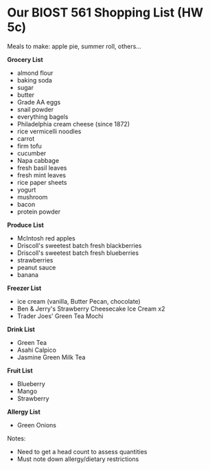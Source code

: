 # Our BIOST 561 Shopping List (HW 5c)

Meals to make: apple pie, summer roll, others...

**Grocery List**
- almond flour
- baking soda
- sugar
- butter
- Grade AA eggs
- snail powder
- everything bagels
- Philadelphia cream cheese (since 1872)
- rice vermicelli noodles
- carrot
- firm tofu
- cucumber
- Napa cabbage
- fresh basil leaves
- fresh mint leaves
- rice paper sheets
- yogurt
- mushroom
- bacon
- protein powder


**Produce List**
- McIntosh red apples
- Driscoll's sweetest batch fresh blackberries
- Driscoll's sweetest batch fresh blueberries
- strawberries
- peanut sauce
- banana

**Freezer List**
- ice cream (vanilla, Butter Pecan, chocolate)
- Ben & Jerry's Strawberry Cheesecake Ice Cream x2
- Trader Joes' Green Tea Mochi

**Drink List**
- Green Tea
- Asahi Calpico
- Jasmine Green Milk Tea

**Fruit List**
- Blueberry
- Mango
- Strawberry

**Allergy List**
- Green Onions

Notes:
- Need to get a head count to assess quantities
- Must note down allergy/dietary restrictions
